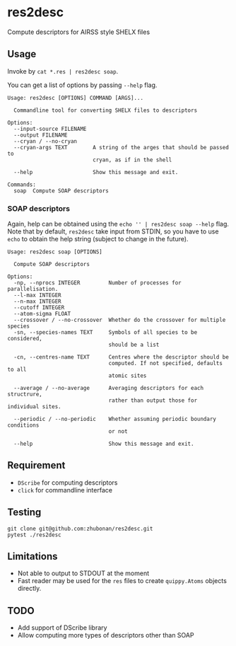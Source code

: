 # res2desc

Compute descriptors for AIRSS style SHELX files

## Usage

Invoke by `cat *.res | res2desc soap`.

You can get a list of options by passing `--help` flag.

```text
Usage: res2desc [OPTIONS] COMMAND [ARGS]...

  Commandline tool for converting SHELX files to descriptors

Options:
  --input-source FILENAME
  --output FILENAME
  --cryan / --no-cryan
  --cryan-args TEXT        A string of the arges that should be passed to
                           cryan, as if in the shell

  --help                   Show this message and exit.

Commands:
  soap  Compute SOAP descriptors
```

### SOAP descriptors

Again, help can be obtained using the `echo '' | res2desc soap --help` flag.
Note that by default, `res2desc` take input from STDIN, so you have to use `echo`
to obtain the help string (subject to change in the future).

```text
Usage: res2desc soap [OPTIONS]

  Compute SOAP descriptors

Options:
  -np, --nprocs INTEGER         Number of processes for parallelisation.
  --l-max INTEGER
  --n-max INTEGER
  --cutoff INTEGER
  --atom-sigma FLOAT
  --crossover / --no-crossover  Whether do the crossover for multiple species
  -sn, --species-names TEXT     Symbols of all species to be considered,
                                should be a list

  -cn, --centres-name TEXT      Centres where the descriptor should be
                                computed. If not specified, defaults to all
                                atomic sites

  --average / --no-average      Averaging descriptors for each structrure,
                                rather than output those for individual sites.

  --periodic / --no-periodic    Whether assuming periodic boundary conditions
                                or not

  --help                        Show this message and exit.
```

## Requirement

* `DScribe` for computing descriptors
* `click` for commandline interface

## Testing

```text
git clone git@github.com:zhubonan/res2desc.git
pytest ./res2desc
```

## Limitations

* Not able to output to STDOUT at the moment
* Fast reader may be used for the `res` files to create `quippy.Atoms` objects directly.

## TODO

* Add support of  DScribe library
* Allow computing more types of descriptors other than SOAP

